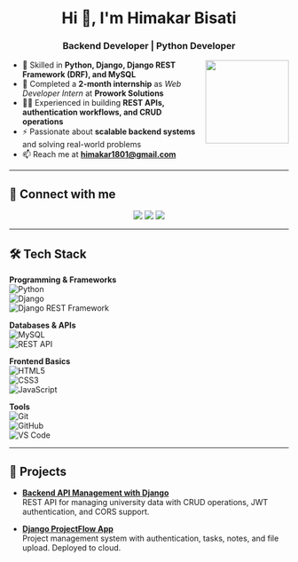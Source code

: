 <h1 align="center">Hi 👋, I'm Himakar Bisati</h1>  
<h3 align="center">Backend Developer | Python Developer</h3>  

<img align="right" src="https://user-images.githubusercontent.com/63050133/156676671-d5b2e362-97d4-4404-9447-dd71ddfea82f.gif" width = 150px/>  

- 🌱 Skilled in **Python, Django, Django REST Framework (DRF), and MySQL**  
- 💼 Completed a **2-month internship** as *Web Developer Intern* at **Prowork Solutions**  
- 👨‍💻 Experienced in building **REST APIs, authentication workflows, and CRUD operations**  
- ⚡ Passionate about **scalable backend systems** and solving real-world problems  
- 📫 Reach me at **himakar1801@gmail.com**  

---

## 📩 Connect with me  
<p align="center">
  <a href="mailto:himakar1801@gmail.com" title="Gmail"><img src="https://img.shields.io/badge/gmail-%23F05033.svg?style=for-the-badge&logo=gmail&logoColor=white"/></a>
  <a href="https://himakarportfolio.vercel.app/" title="Portfolio"><img src="https://img.shields.io/badge/Portfolio-%23000000.svg?style=for-the-badge&logo=vercel&logoColor=white"/></a>
  <a href="https://github.com/himakarbisati" title="GitHub"><img src="https://img.shields.io/badge/github-%23181717.svg?style=for-the-badge&logo=github&logoColor=white"/></a>
</p>  

---

## 🛠️ Tech Stack  

**Programming & Frameworks**  
![Python](https://img.shields.io/badge/-Python-%233776AB?style=flat-square&logo=python&logoColor=white)  
![Django](https://img.shields.io/badge/-Django-%23092E20?style=flat-square&logo=django&logoColor=white)  
![Django REST Framework](https://img.shields.io/badge/-Django%20REST%20Framework-%23092E20?style=flat-square&logo=django&logoColor=white)  

**Databases & APIs**  
![MySQL](https://img.shields.io/badge/-MySQL-%234479A1?style=flat-square&logo=mysql&logoColor=white)  
![REST API](https://img.shields.io/badge/-REST%20API-%23000000?style=flat-square&logo=fastapi&logoColor=white)  

**Frontend Basics**  
![HTML5](https://img.shields.io/badge/-HTML5-%23E44D27?style=flat-square&logo=html5&logoColor=ffffff)  
![CSS3](https://img.shields.io/badge/-CSS3-%231572B6?style=flat-square&logo=css3&logoColor=white)  
![JavaScript](https://img.shields.io/badge/-JavaScript-%23F7DF1C?style=flat-square&logo=javascript&logoColor=000)  

**Tools**  
![Git](https://img.shields.io/badge/-Git-%23F05032?style=flat-square&logo=git&logoColor=white)  
![GitHub](https://img.shields.io/badge/-GitHub-%23181717?style=flat-square&logo=github&logoColor=white)  
![VS Code](https://img.shields.io/badge/-VSCode-%23007ACC?style=flat-square&logo=visual-studio-code&logoColor=white)  

---

## 🚀 Projects  

- **[Backend API Management with Django](https://github.com/HimakarBisati/Backend-API-Management-with-Django)**  
  REST API for managing university data with CRUD operations, JWT authentication, and CORS support.  

- **[Django ProjectFlow App](https://github.com/HimakarBisati/Django-ProjectFlow-App)**  
  Project management system with authentication, tasks, notes, and file upload. Deployed to cloud.  
